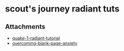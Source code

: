 # scout's journey radiant tuts

## Attachments

- [quake-1-radiant-tutorial](https://spawnhost.wordpress.com/articles/quake-1-radiant-tutorial/)
- [overcoming-blank-page-anxiety](https://spawnhost.wordpress.com/articles/overcoming-blank-page-anxiety/)
